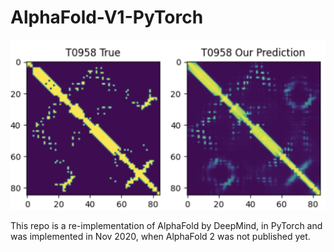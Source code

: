 # AlphaFold-V1-PyTorch
![alt text](https://github.com/Momilijaz96/AlphaFold-v1-PyTorch/blob/main/Final_Result.png?raw=true)

This repo is a re-implementation of AlphaFold by DeepMind, in PyTorch and was implemented in Nov 2020, when AlphaFold 2 was not published yet.
